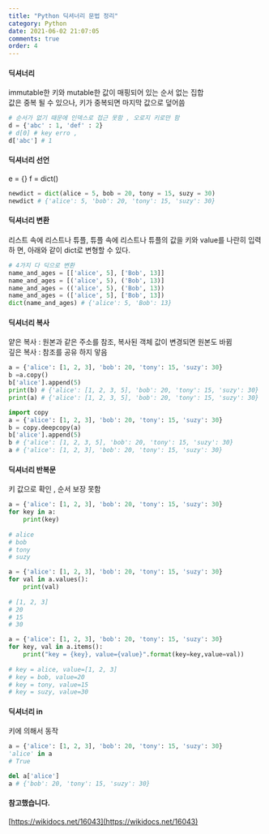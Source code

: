 ```yaml
---
title: "Python 딕셔너리 문법 정리"
category: Python
date: 2021-06-02 21:07:05
comments: true
order: 4
---
```




#### 딕셔너리   

immutable한 키와 mutable한 값이 매핑되어 있는 순서 없는 집합  
값은 중복 될 수 있으나, 키가 중복되면 마지막 값으로 덮어씀   

```python
# 순서가 없기 때문에 인덱스로 접근 못함 , 오로지 키로만 함
d = {'abc' : 1, 'def' : 2}
# d[0] # key erro , 
d['abc'] # 1
```

#### 딕셔너리 선언
   e = {}
   f = dict()

```python
newdict = dict(alice = 5, bob = 20, tony = 15, suzy = 30)
newdict # {'alice': 5, 'bob': 20, 'tony': 15, 'suzy': 30}
```

#### 딕셔너리 변환  
   리스트 속에 리스트나 튜플, 튜플 속에 리스트나 튜플의 값을 키와 value를 나란히 입력하 면, 아래와 같이 dict로 변형할 수 있다.


```python
# 4가지 다 딕으로 변환
name_and_ages = [['alice', 5], ['Bob', 13]]
name_and_ages = [('alice', 5), ('Bob', 13)]
name_and_ages = (('alice', 5), ('Bob', 13))
name_and_ages = (['alice', 5], ['Bob', 13])
dict(name_and_ages) # {'alice': 5, 'Bob': 13}
```

#### 딕셔너리 복사  
   얕은 복사 : 원본과 같은 주소를 참조, 복사된 객체 값이 변경되면 원본도 바뀜  
   깊은 복사 : 참조를 공유 하지 앟음  

```python
a = {'alice': [1, 2, 3], 'bob': 20, 'tony': 15, 'suzy': 30}
b =a.copy()
b['alice'].append(5)
print(b) # {'alice': [1, 2, 3, 5], 'bob': 20, 'tony': 15, 'suzy': 30}
print(a) # {'alice': [1, 2, 3, 5], 'bob': 20, 'tony': 15, 'suzy': 30}
```

```python
import copy
a = {'alice': [1, 2, 3], 'bob': 20, 'tony': 15, 'suzy': 30}
b = copy.deepcopy(a)
b['alice'].append(5)
b # {'alice': [1, 2, 3, 5], 'bob': 20, 'tony': 15, 'suzy': 30}
a # {'alice': [1, 2, 3], 'bob': 20, 'tony': 15, 'suzy': 30}
```

#### 딕셔너리 반복문  
   키 값으로 확인  , 순서 보장 못함

```python
a = {'alice': [1, 2, 3], 'bob': 20, 'tony': 15, 'suzy': 30}
for key in a:
    print(key)
    
# alice
# bob
# tony
# suzy
```

```python
a = {'alice': [1, 2, 3], 'bob': 20, 'tony': 15, 'suzy': 30}
for val in a.values():
    print(val)
    
# [1, 2, 3]
# 20
# 15
# 30    
```


```python
a = {'alice': [1, 2, 3], 'bob': 20, 'tony': 15, 'suzy': 30}
for key, val in a.items():
    print("key = {key}, value={value}".format(key=key,value=val))
    
# key = alice, value=[1, 2, 3]
# key = bob, value=20
# key = tony, value=15
# key = suzy, value=30
```


#### 딕셔너리 in  
   키에 의해서 동작

```python
a = {'alice': [1, 2, 3], 'bob': 20, 'tony': 15, 'suzy': 30}
'alice' in a
# True

del a['alice']
a # {'bob': 20, 'tony': 15, 'suzy': 30}
```

#### 참고했습니다.

[https://wikidocs.net/16043](https://wikidocs.net/16043)  